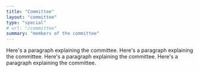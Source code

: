 ```yaml
---
title: "Committee"
layout: "committee"
type: "special"
# url: "/committee"
summary: "members of the committee"
---
```


Here's a paragraph explaining the committee. Here's a paragraph explaining the committee. Here's a paragraph explaining the committee. Here's a paragraph explaining the committee. 